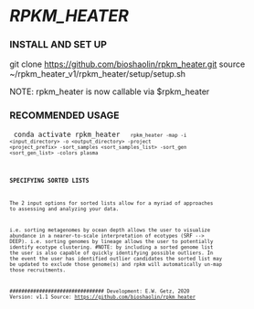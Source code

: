 # ***RPKM_HEATER*** #

### INSTALL AND SET UP ###

git clone https://github.com/bioshaolin/rpkm_heater.git
source ~/rpkm_heater_v1/rpkm_heater/setup/setup.sh

NOTE: rpkm_heater is now callable via $rpkm_heater

### RECOMMENDED USAGE ###

<code>	conda activate rpkm_heater <code>
<code>	rpkm_heater -map -i <input_directory> -o <output_directory> -project <project_prefix> -sort_samples <sort_samples_list> -sort_gen <sort_gen_list> -colors plasma <code>

### SPECIFYING SORTED LISTS ###

The 2 input options for sorted lists allow for a myriad of approaches to assessing and analyzing your data.

i.e. sorting metagenomes by ocean depth allows the user to visualize abundance in a nearer-to-scale interpretation of ecotypes (SRF --> DEEP).
i.e. sorting genomes by lineage allows the user to potentially identify ecotype clustering.
	#NOTE: by including a sorted genome list the user is also capable of quickly identifying possible outliers. In the event the user has
	identified outlier candidates the sorted list may be updated to exclude those genome(s) and rpkm will automatically un-map those recruitments.

################################
Development: E.W. Getz, 2020
Version: v1.1
Source: https://github.com/bioshaolin/rpkm_heater
